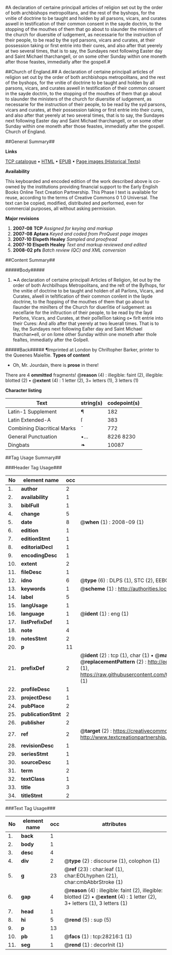 #A declaration of certaine principall articles of religion set out by the order of both archbishops metropolitans, and the rest of the byshops, for the vnitie of doctrine to be taught and holden by all parsons, vicars, and curates aswell in testification of their common consent in the sayde doctrin, to the stopping of the mouthes of them that go about to slaunder the ministers of the church for diuersitie of iudgement, as necessarie for the instruction of their people, to be read by the syd parsons, vicars and curates, at their possession taking or first entrie into their cures, and also after that yeerely at two several times, that is to say, the Sundayes next following Easter day and Saint Michael tharchangell, or on some other Sunday within one moneth after those feastes, immediatly after the gospell.#

##Church of England.##
A declaration of certaine principall articles of religion set out by the order of both archbishops metropolitans, and the rest of the byshops, for the vnitie of doctrine to be taught and holden by all parsons, vicars, and curates aswell in testification of their common consent in the sayde doctrin, to the stopping of the mouthes of them that go about to slaunder the ministers of the church for diuersitie of iudgement, as necessarie for the instruction of their people, to be read by the syd parsons, vicars and curates, at their possession taking or first entrie into their cures, and also after that yeerely at two several times, that is to say, the Sundayes next following Easter day and Saint Michael tharchangell, or on some other Sunday within one moneth after those feastes, immediatly after the gospell.
Church of England.

##General Summary##

**Links**

[TCP catalogue](http://www.ota.ox.ac.uk/tcp/)  • 
[HTML](http://tei.it.ox.ac.uk/tcp/Texts-HTML/free/A00/A00044.html)  • 
[EPUB](http://tei.it.ox.ac.uk/tcp/Texts-EPUB/free/A00/A00044.epub) • 
[Page images (Historical Texts)](https://data.historicaltexts.jisc.ac.uk/view?pubId=eebo-33143080e&pageId=eebo-33143080e-28216-1)

**Availability**

This keyboarded and encoded edition of the
	       work described above is co-owned by the institutions
	       providing financial support to the Early English Books
	       Online Text Creation Partnership. This Phase I text is
	       available for reuse, according to the terms of Creative
	       Commons 0 1.0 Universal. The text can be copied,
	       modified, distributed and performed, even for
	       commercial purposes, all without asking permission.

**Major revisions**

1. __2007-08__ __TCP__ *Assigned for keying and markup*
1. __2007-08__ __Aptara__ *Keyed and coded from ProQuest page images*
1. __2007-10__ __Elspeth Healey__ *Sampled and proofread*
1. __2007-10__ __Elspeth Healey__ *Text and markup reviewed and edited*
1. __2008-02__ __pfs__ *Batch review (QC) and XML conversion*

##Content Summary##

#####Body#####

1. ❧A declaration of certaine principall Articles of Religion,
ſet out by the order of both Archbiſhops Metropolitans, and the reſt of the Byſhops,
for the vnitie of doctrine to be taught and holden of all Parſons, Vicars, and Curates, aſwell in teſtification of their
common conſent in the ſayde doctrine, to the ſtopping of the mouthes of them that go about to ſlaunder the miniſters of the Church
for diuerſitie of iudgement: as neceſſarie for the inſtruction of their people, to be read by the ſayd Parſons, Vicars, and Curates,
at their poſſeſſion taking o• firſt entrie into their Cures: And alſo after that yeerely at two ſeuerall times. That is to ſay,
the Sundayes next following Eaſter day and Saint Michael tharchan•ell, or on ſome other
Sunday within one moneth after thoſe feaſtes, immediatly after the Goſpell.

#####Back#####
¶Imprinted at London by Chriſtopher Barker, printer
to the Queenes Maieſtie.
**Types of content**

  * Oh, Mr. Jourdain, there is **prose** in there!

There are 4 **ommitted** fragments! 
 @__reason__ (4) : illegible: faint (2), illegible: blotted (2)  •  @__extent__ (4) : 1 letter (2), 3+ letters (1), 3 letters (1)

**Character listing**


|Text|string(s)|codepoint(s)|
|---|---|---|
|Latin-1 Supplement|¶|182|
|Latin Extended-A|ſ|383|
|Combining             Diacritical Marks|̄|772|
|General Punctuation|•…|8226 8230|
|Dingbats|❧|10087|

##Tag Usage Summary##

###Header Tag Usage###

|No|element name|occ|attributes|
|---|---|---|---|
|1.|__author__|2||
|2.|__availability__|1||
|3.|__biblFull__|1||
|4.|__change__|5||
|5.|__date__|8| @__when__ (1) : 2008-09 (1)|
|6.|__edition__|1||
|7.|__editionStmt__|1||
|8.|__editorialDecl__|1||
|9.|__encodingDesc__|1||
|10.|__extent__|2||
|11.|__fileDesc__|1||
|12.|__idno__|6| @__type__ (6) : DLPS (1), STC (2), EEBO-CITATION (1), OCLC (1), VID (1)|
|13.|__keywords__|1| @__scheme__ (1) : http://authorities.loc.gov/ (1)|
|14.|__label__|5||
|15.|__langUsage__|1||
|16.|__language__|1| @__ident__ (1) : eng (1)|
|17.|__listPrefixDef__|1||
|18.|__note__|4||
|19.|__notesStmt__|2||
|20.|__p__|11||
|21.|__prefixDef__|2| @__ident__ (2) : tcp (1), char (1)  •  @__matchPattern__ (2) : ([0-9\-]+):([0-9IVX]+) (1), (.+) (1)  •  @__replacementPattern__ (2) : http://eebo.chadwyck.com/downloadtiff?vid=$1&page=$2 (1), https://raw.githubusercontent.com/textcreationpartnership/Texts/master/tcpchars.xml#$1 (1)|
|22.|__profileDesc__|1||
|23.|__projectDesc__|1||
|24.|__pubPlace__|2||
|25.|__publicationStmt__|2||
|26.|__publisher__|2||
|27.|__ref__|2| @__target__ (2) : https://creativecommons.org/publicdomain/zero/1.0/ (1), http://www.textcreationpartnership.org/docs/. (1)|
|28.|__revisionDesc__|1||
|29.|__seriesStmt__|1||
|30.|__sourceDesc__|1||
|31.|__term__|2||
|32.|__textClass__|1||
|33.|__title__|3||
|34.|__titleStmt__|2||


###Text Tag Usage###

|No|element name|occ|attributes|
|---|---|---|---|
|1.|__back__|1||
|2.|__body__|1||
|3.|__desc__|4||
|4.|__div__|2| @__type__ (2) : discourse (1), colophon (1)|
|5.|__g__|23| @__ref__ (23) : char:leaf (1), char:EOLhyphen (21), char:cmbAbbrStroke (1)|
|6.|__gap__|4| @__reason__ (4) : illegible: faint (2), illegible: blotted (2)  •  @__extent__ (4) : 1 letter (2), 3+ letters (1), 3 letters (1)|
|7.|__head__|1||
|8.|__hi__|5| @__rend__ (5) : sup (5)|
|9.|__p__|13||
|10.|__pb__|1| @__facs__ (1) : tcp:28216:1 (1)|
|11.|__seg__|1| @__rend__ (1) : decorInit (1)|
